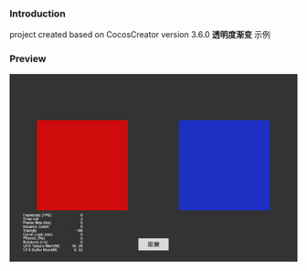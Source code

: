 ### Introduction

project created based on CocosCreator version 3.6.0 **透明度渐变** 示例

### Preview
![image](../../../gif/202203/2022030501.gif)